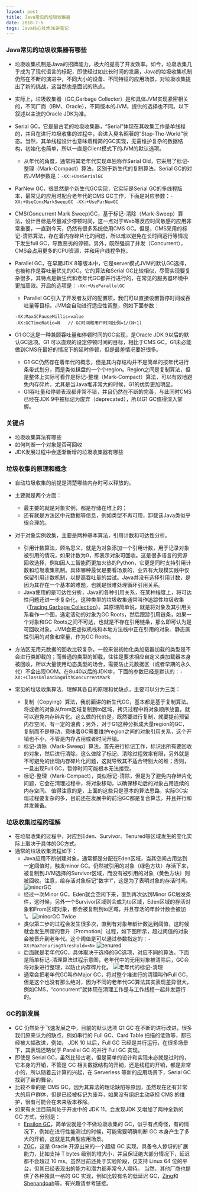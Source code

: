 ```yaml
---
layout: post
title: Java常见的垃圾收集器
date: 2018-7-6
tags: Java核心技术36讲笔记
---
```


### Java常见的垃圾收集器有哪些
- 垃圾收集机制是Java的招牌能力，极大的提高了开发效率。如今，垃圾收集几乎成为了现代语言的标配，即使经过如此长时间的发展，Java的垃圾收集机制仍然在不断的演进中，不同大小的设备、不同特征的应用场景，对垃圾收集提出了新的挑战，这当然也是面试的热点。
- 实际上，垃圾收集器（GC,Garbage Collector）是和具体JVM实现紧密相关的，不同厂商（IBM、Oracle），不同版本的JVM，提供的选择也不同。以下叙述以主流的Oracle JDK为准。
- Serial GC，它是最古老的垃圾收集器，“Serial”体现在其收集工作是单线程的，并且在进行垃圾收集的过程中，会进入臭名昭著的“Stop-The-World”状态。当然，其单线程设计也意味着精简的GC实现，无需维护复杂的数据结构，初始化也简单，所以一直是Client模式下的JVM的默认选项。
	- 从年代的角度，通常将其老年代实现单独称作Serial Old，它采用了标记-整理（Mark-Compact）算法，区别于新生代的复制算法。Serial GC的对应JVM参数是：`-XX:+UseSerialGC`
- ParNew GC，很显然是个新生代GC实现，它实际是Serial GC的多线程版本，最常见的应用时配合老年代的CMS GC工作，下面是对应参数：`-XX:+UseConcMarkSweepGC -XX:+UseParNewGC`
- CMS(Concurrent Mark Sweep)GC，基于标记-清除（Mark-Sweep）算法，设计目标是尽量减少停顿时间，这一点对于Web等反应时间敏感的应用非常重要，一直到今天，仍然有很多系统使用CMS GC。但是，CMS采用的标记-清除算法，存在着内存碎片化的问题，所以难以避免在长时间运行等情况下发生full GC，导致恶劣的停顿。另外，既然强调了并发（Concurrent），CMS会占用更多的CPU资源，并和用户线程争抢。
- Parallel GC，在早期JDK 8等版本中，它是server模式JVM的默认GC选择，也被称作是吞吐量优先的GC。它的算法和Serial GC比较相似，尽管实现要复杂很多，其特点是新生代和老年代GC都并行进行的，在常见的服务器环境中更加高效。开启的选项是：`-XX:+UseParallelGC`
	- Parallel GC引入了开发者友好的配置项，我们可以直接设置暂停时间或吞吐量等目标，JVM会自动进行适应性调整，例如下面参数：
	```
    -XX:MaxGCPauseMillis=value
    -XX:GCTimeRatio=N	// GC时间和用户时间比例=1/(N+1)
    ```

- G1 GC这是一种兼顾吞吐量和停顿时间的GC实现，是Oracle JDK 9以后的默认GC选项。G1 可以直观的设定停顿时间的目标，相比于CMS GC，G1未必能做到CMS在最好的情况下的延时停顿，但是最差情况要好很多。
	- G1 GC仍然存在着年代的概念，但是其内存结构并不是简单的按年代进行条带式划分，而是类似棋盘的一个个region。Region之间是复制算法，但是整体上实际可看作是标记-整理（Mark-Compact）算法，可以有效地避免内存碎片，尤其是当Java堆非常大的时候，G1的优势更加明显。
	- G1吞吐量和停顿表现都非常不错，并且仍然在不断的完善，与此同时CMS已经在JDK 9中被标记为废弃（deprecated），所以G1 GC值得深入掌握。

### 关键点
- 垃圾收集算法有哪些
- 如何判断一个对象是否可回收
- JDK发展过程中会逐渐新增的垃圾收集器有哪些

### 垃圾收集的原理和概念
- 自动垃圾收集的前提是清楚哪些内存时可以释放的。
- 主要就是两个方面：
	- 最主要的就是对象实例，都是存储在堆上的；
	- 还有就是方法区中元数据等信息，例如类型不再可用，卸载该Java类似乎很合理的。
- 对于对象实例收集，主要是两种基本算法，引用计数和可达性分析。
	- 引用计数算法，顾名思义，就是为对象添加一个引用计数，用于记录对象被引用的情况，如果计数为0，即表示对象可回收。这是很多语言的资源回收选择，例如因人工智能而更加火热的Python，它更是同时支持引用计数和垃圾收集机制。具体哪种最优是要看场景的，业界有大规模实践中仅保留引用计数机制，以提高吞吐量的尝试。Java并没有选择引用计数，是因为其存在一个基本的难题，也就是很难处理循环引用关系。
	- Java使用的是可达性分析，Java的各种引用关系，在某种程度上，将可达性问题还进一步复杂化，这种类型的垃圾收集通常叫作追踪性垃圾收集（[Tracing Garbage Collection](https://en.wikipedia.org/wiki/Tracing_garbage_collection)）。其原理简单说，就是将对象及其引用关系看作一个图，选定活动的对象为GC Roots，然后跟踪引用链条，如果一个对象和GC Roots之间不可达，也就是不存在引用链条，那么即可认为是可回收对象。JVM会把虚拟机栈和本地方法栈中正在引用的对象、静态属性引用的对象和常量，作为GC Roots。

- 方法区无用元数据的回收比较复杂。一般来说初始化类加载器加载的类型是不会进行类卸载的；而普通的类型的卸载，往往是要求相应自定义类加载器本身被回收，所以大量使用动态类型的场合，需要防止元数据区（或者早期的永久代）不会出现OOM。在8u40以后的JDK中，下面的参数已经是默认的：`-XX:+ClassUnloadingWithConcurrentMark`

- 常见的垃圾收集算法，理解其各自的原理和优缺点，主要可以分为三类：
	- 复制（Copying）算法，我前面讲的新生代GC，基本都是基于复制算法。将或者的对象从from区域复制到to区域，拷贝过程中将对象顺序放置，就可以避免内存碎片化。这么做的代价是，既然要进行复制，就要提前预留内存空间，有一定的浪费；另外，对于G1这种分拆成大量region的GC，复制而不是移动，意味着GC需要维护region之间的对象引用关系，这个开销也不小，不管是内存占用或者时间开销。
	- 标记-清除（Mark-Sweep）算法，首先进行标记工作，标识出所有要回收的对象，然后进行清除。这么做除了标记、清除过程效率有限，另外就是不可避免的出现内存碎片化问题，这就导致其不适合特别大的堆；否则，一旦出现Full GC，暂停时间可能根本无法接受。
	- 标记-整理（Mark-Compact），类似标记-清除，但是为了避免内存碎片化问题，它会在清理过程中，将对象移动，以确保移动后的对象占用连续的内存空间。
  值得注意的是，上面的这些只是基本的算法思路，实际GC实现过程要复杂的多，目前还在发展中的前沿GC都是复合算法，并且并行和并发兼备。

### 垃圾收集过程的理解
- 在垃圾收集的过程中，对应到Eden、Survivor、Tenured等区域发生的变化实际上取决于具体的GC方式。
- 通常的垃圾收集流程如下：
	- Java应用不断创建对象，通常都是分配在Eden区域，当其空间占用达到一定阈值时，触发minor GC。仍然被引用的对象（绿色方块）存活下来，被复制到JVM选择的Survivor区域，而没有被引用的对象（黄色方块）则被回收。注意，给存活对象标记“数字1”，这是为了表明对象的存活时间。
	![minorGC](http://minorGC.png)
    - 经过一次Minor GC，Eden就会空闲下来，直到再次达到Minor GC触发条件，这时候，另外一个Survivor区域则会成为to区域，Eden区域的存活对象和From区域对象，都会被复制到to区域，并且存活的年龄计数会被加1。
    ![minorGC Twice](http://minorGC_Twice.png)
	- 类似第二步的过程会发生很多次，直到有对象年龄计数达到阈值，这时候就会发生所谓的晋升（Promotion）过程，如下图所示，超过阈值的对象会被晋升到老年代。这个阈值是可以通过参数指定的：`-XX:MaxTenuringThreshold=<N>`
	![tenured](http://tenured.png)
    - 后面就是老年代GC，具体取决于选择的GC选项，对应不同的算法。下面是简单标记-清理算法过程示意图，老年代中的无用对象被清除后，GC会将对象进行整理，以防止内存碎片化。
    ![老年代的标记-清理](http://老年代_标记_清理.png)
	- 通常会把老年代GC叫作Major GC，将对整个堆进行的清理叫作Full GC，但是这个也没有那么绝对，因为不同的老年代GC算法其实表现差异很大，例如CMS，“concurrent”就体现在清理工作是与工作线程一起并发运行的。

### GC的新发展
- GC 仍然处于飞速发展之中，目前的默认选项 G1 GC 在不断的进行改进，很多我们原来认为的缺点，例如串行的 Full GC、Card Table 扫描的低效等，都已经被大幅改进，例如， JDK 10 以后，Full GC 已经是并行运行，在很多场景下，其表现还略优于 Parallel GC 的并行 Full GC 实现。
- 即使是 Serial GC，虽然比较古老，但是简单的设计和实现未必就是过时的，它本身的开销，不管是 GC 相关数据结构的开销，还是线程的开销，都是非常小的，所以随着云计算的兴起，在 Serverless 等新的应用场景下，Serial GC 找到了新的舞台。
- 比较不幸的是 CMS GC，因为其算法的理论缺陷等原因，虽然现在还有非常大的用户群体，但是已经被标记为废弃，如果没有组织主动承担 CMS 的维护，很有可能会在未来版本移除。
- 如果有关注目前尚处于开发中的 JDK 11，会发现JDK 又增加了两种全新的 GC 方式，分别是：
	- [Epsilon GC](http://openjdk.java.net/jeps/318)，简单说就是个不做垃圾收集的 GC，似乎有点奇怪，有的情况下，例如在进行性能测试的时候，可能需要明确判断 GC 本身产生了多大的开销，这就是其典型应用场景。
	- [ZGC](http://openjdk.java.net/jeps/333)，这是 Oracle 开源出来的一个超级 GC 实现，具备令人惊讶的扩展能力，比如支持 T bytes 级别的堆大小，并且保证绝大部分情况下，延迟都不会超过 10 ms。虽然目前还处于实验阶段，仅支持 Linux 64 位的平台，但其已经表现出的能力和潜力都非常令人期待。
  当然，其他厂商也提供了各种独具一格的 GC 实现，例如比较有名的低延迟 GC，[Zing](https://www.infoq.com/articles/azul_gc_in_detail)和[Shenandoah](https://wiki.openjdk.java.net/display/shenandoah/Main)等，有兴趣请参考链接。